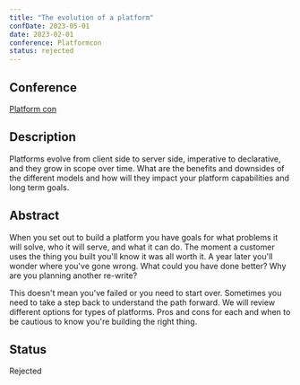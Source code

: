 ```yaml
---
title: "The evolution of a platform"
confDate: 2023-05-01
date: 2023-02-01
conference: Platformcon
status: rejected
---
```


## Conference
[Platform con](https://platformcon.com/)

## Description
Platforms evolve from client side to server side, imperative to declarative, and they grow in scope over time. What are the benefits and downsides of the different models and how will they impact your platform capabilities and long term goals.

## Abstract
When you set out to build a platform you have goals for what problems it will solve, who it will serve, and what it can do. The moment a customer uses the thing you built you'll know it was all worth it. A year later you'll wonder where you've gone wrong. What could you have done better? Why are you planning another re-write?

This doesn't mean you've failed or you need to start over. Sometimes you need to take a step back to understand the path forward. We will review different options for types of platforms. Pros and cons for each and when to be cautious to know you're building the right thing.

## Status
Rejected
